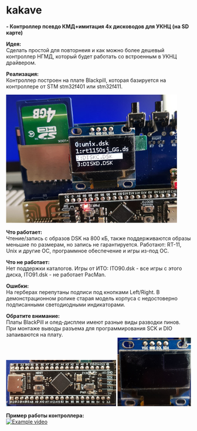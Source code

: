 # kakave
<B>- Контроллер псевдо КМД+имитация 4х дисководов для УКНЦ (на SD карте)</B></Br>

<B>Идея:</B></Br>
Сделать простой для повторнеия и как можно более дешевый контроллер НГМД, который будет работать со встроенным в УКНЦ драйвером.

<B>Реализация:</B></Br>
Контроллер построен на плате Blackpill, которая базируется на контроллере от STM stm32f401 или stm32f411.

![alt text](photo/example1.jpeg "Kakave")

<B>Что работает:</B></Br>
Чтение/запись с образов DSK на 800 кБ, также поддерживаются образы меньшие по размерам, но запись не гарантируется.
Работают: RT-11, Unix и другие ОС, программное обеспечение и игры из-под ОС.

<B>Что не работает:</B></Br>
Нет поддержки каталогов.
Игры от ИТО: ITO90.dsk - все игры с этого диска, ITO91.dsk - не работает PacMan.

<B>Ошибки:</B></Br>
На герберах перепутаны подписи под кнопками Left/Right.
В демонстрационном ролике старая модель корпуса с недостоверно подписанными светодиодными индикаторами.

<B>Обратите внимание:</B></Br>
Платы BlackPill и олед-дисплеи имеют разные  виды разводки пинов.
При монтаже выводы разъема для программирования SCK и DIO запаиваются на плату.</Br>
<img src="photo/blackpill.jpg" alt="blackpill" width="300"/>
<img src="photo/oled.jpeg" alt="blackpill" width="200"/>

<B>Пример работы контроллера:</B></Br>
[![Example video](https://img.youtube.com/vi/BQEt_0jdZwQ/0.jpg)](https://youtu.be/BQEt_0jdZwQ "Example video")
